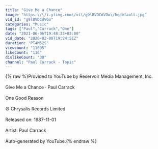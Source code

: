 ```yaml
---
title: "Give Me a Chance"
image: "https:\/\/i.ytimg.com\/vi\/g9l8VDCdVGo\/hqdefault.jpg"
vid_id: "g9l8VDCdVGo"
categories: "Music"
tags: ["Paul","Carrack","One"]
date: "2021-06-06T19:48:33+03:00"
vid_date: "2020-02-08T19:24:51Z"
duration: "PT4M52S"
viewcount: "11695"
likeCount: "116"
dislikeCount: "30"
channel: "Paul Carrack - Topic"
---
```

{% raw %}Provided to YouTube by Reservoir Media Management, Inc.<br /><br />Give Me a Chance · Paul Carrack<br /><br />One Good Reason<br /><br />℗ Chrysalis Records Limited<br /><br />Released on: 1987-11-01<br /><br />Artist: Paul Carrack<br /><br />Auto-generated by YouTube.{% endraw %}
